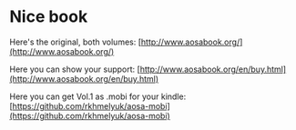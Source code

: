 Nice book
=========

Here's the original, both volumes: [http://www.aosabook.org/](http://www.aosabook.org/)

Here you can show your support: [http://www.aosabook.org/en/buy.html](http://www.aosabook.org/en/buy.html)

Here you can get Vol.1 as .mobi for your kindle: [https://github.com/rkhmelyuk/aosa-mobi](https://github.com/rkhmelyuk/aosa-mobi)


